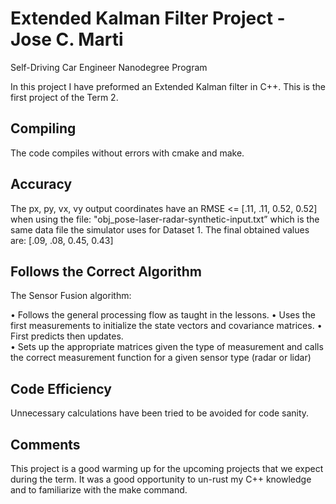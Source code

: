 # Extended Kalman Filter Project - Jose C. Marti
Self-Driving Car Engineer Nanodegree Program

In this project I have preformed an Extended Kalman filter in C++.  This is the first project of the Term 2.
 
 
## Compiling

The code compiles without errors with cmake and make.


## Accuracy

The px, py, vx, vy output coordinates have an RMSE <= [.11, .11, 0.52, 0.52] when using the file: "obj_pose-laser-radar-synthetic-input.txt” which is the same data file the simulator uses for Dataset 1. The final obtained values are: [.09, .08, 0.45, 0.43]


## Follows the Correct Algorithm

The Sensor Fusion algorithm:

•	Follows the general processing flow as taught in the lessons. 
•	Uses the first measurements to initialize the state vectors and covariance matrices.
•	First predicts then updates.	
•	Sets up the appropriate matrices given the type of measurement and calls the correct measurement function for a given sensor type (radar or lidar)


## Code Efficiency

Unnecessary calculations have been tried to be avoided for code sanity.


## Comments

This project is a good warming up for the upcoming projects that we expect during the term.
It was a good opportunity to un-rust my C++ knowledge and to familiarize with the make command.


